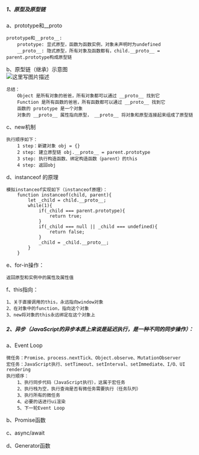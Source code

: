 ##### 1、原型及原型链
a、prototype和__proto

    prototype和__proto__:
        prototype: 显式原型，函数为函数实例，对象未声明时为undefined
        __proto__: 隐式原型，所有对象及函数都有，child.__proto__ = parent.prototype构成原型链
 
 b、原型链（继承）示意图       
![这里写图片描述](https://user-gold-cdn.xitu.io/2019/1/3/16813a979d5351f7?imageslim)

    总结：
        Object 是所有对象的爸爸，所有对象都可以通过 __proto__ 找到它
        Function 是所有函数的爸爸，所有函数都可以通过 __proto__ 找到它
        函数的 prototype 是一个对象
        对象的 __proto__ 属性指向原型， __proto__ 将对象和原型连接起来组成了原型链

c、new机制
    
    执行顺序如下：
        1 step：新建对象 obj = {}
        2 step: 建立原型链 obj.__proto__ = parent.prototype
        3 step: 执行构造函数、绑定构造函数（parent）的this
        4 step: 返回obj
        
d、instanceof 的原理
    
    模拟instanceof实现如下（instanceof原理）：
        function instanceof(child, parent){
            let _child = child.__proto__;
            while(1){
                if(_child === parent.prototype){
                    return true;
                }
                if(_child === null || _child === undefined){
                    return false;
                }
                _child = _child.__proto__;
            }
        }
     
e、for-in操作：
    
    返回原型和实例中的属性及属性值
    
f、this指向：
    
    1、关于直接调用的this，永远指向window对象
    2、在对象中的function，指向这个对象
    3、new将对象的this永远绑定在这个对象上
    
##### 2、异步（JavaScript的异步本质上来说是延迟执行，是一种不同的同步操作）：

a、Event Loop

    微任务：Promise、process.nextTick、Object.observe、MutationObserver
    宏任务：JavaScript执行、setTimeout、setInterval、setImmediate、I/O、UI rendering
    执行顺序：
        1、执行同步代码（JavaScript执行），这属于宏任务
        2、执行栈为空，执行查询是否有微任务需要执行（任务队列）
        3、执行所有的微任务
        4、必要的话进行ui渲染
        5、下一轮Event Loop
        
 b、Promise函数
 
 c、async/await
 
 d、Generator函数
 
 